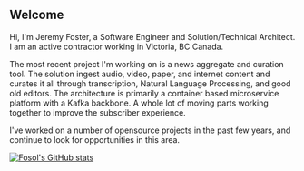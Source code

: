 ## Welcome

Hi, I'm Jeremy Foster, a Software Engineer and Solution/Technical Architect.  I am an active contractor working in Victoria, BC Canada.

The most recent project I'm working on is a news aggregate and curation tool.  The solution ingest audio, video, paper, and internet content and curates it all through transcription, Natural Language Processing, and good old editors.  The architecture is primarily a container based microservice platform with a Kafka backbone.  A whole lot of moving parts working together to improve the subscriber experience.

I've worked on a number of opensource projects in the past few years, and continue to look for opportunities in this area.

[![Fosol's GitHub stats](https://github-readme-stats.vercel.app/api?username=Fosol)](https://github.com/Fosol/github-readme-stats)

